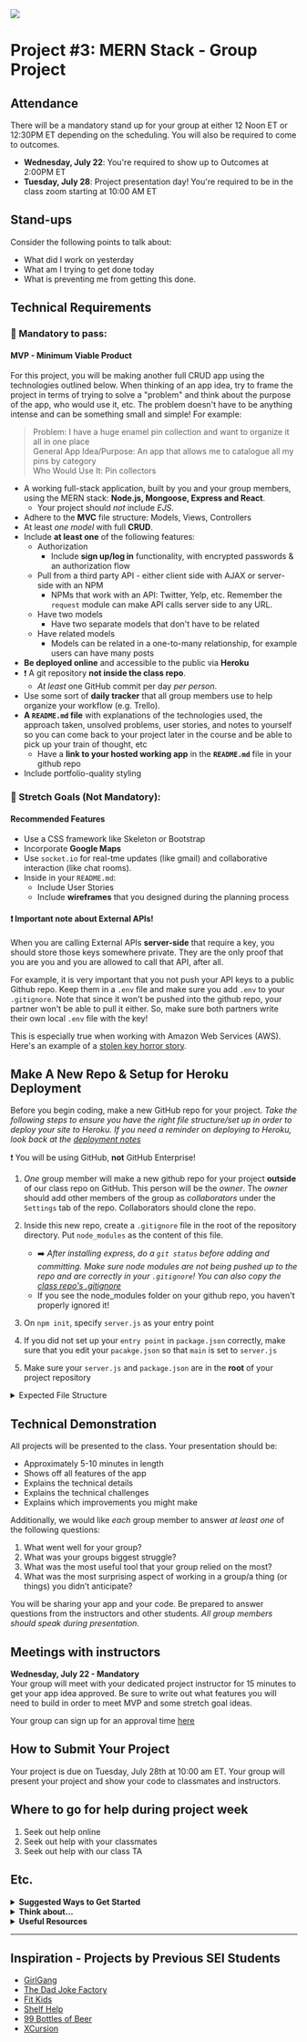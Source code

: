 ![](/ga_cog.png)

# Project #3: MERN Stack - Group Project

## Attendance
There will be a mandatory stand up for your group at either 12 Noon ET or 12:30PM ET depending on the scheduling.  You will also be required to come to outcomes.
  - **Wednesday, July 22**: You're required to show up to Outcomes at 2:00PM ET
  - **Tuesday, July 28**: Project presentation day! You're required to be in the class zoom starting at 10:00 AM ET

## Stand-ups
Consider the following points to talk about:
  - What did I work on yesterday
  - What am I trying to get done today
  - What is preventing me from getting this done.

## Technical Requirements

### &#x1F534; Mandatory to pass:
#### MVP - Minimum Viable Product

For this project, you will be making another full CRUD app using the technologies outlined below. When thinking of an app idea, try to frame the project in terms of trying to solve a "problem" and think about the purpose of the app, who would use it, etc. The problem doesn't have to be anything intense and can be something small and simple! For example:

>Problem: I have a huge enamel pin collection and want to organize it all in one place<br>
>General App Idea/Purpose: An app that allows me to catalogue all my pins by category <br>
>Who Would Use It: Pin collectors<br>

* A working full-stack application, built by you and your group members, using the MERN stack: **Node.js, Mongoose, Express and React**.  
   - Your project should *not* include *EJS*.
* Adhere to the **MVC** file structure: Models, Views, Controllers
* At least _one model_ with full **CRUD**.
* Include **at least one** of the following features:
    - Authorization
      - Include **sign up/log in** functionality, with encrypted passwords & an authorization flow
    - Pull from a third party API - either client side with AJAX or server-side with an NPM
      - NPMs that work with an API: Twitter, Yelp, etc.  Remember the `request` module can make API calls server side to any URL.  
    - Have two models
      - Have two separate models that don't have to be related
    - Have related models
      - Models can be related in a one-to-many relationship, for example users can have many posts
* **Be deployed online** and accessible to the public via **Heroku**
* :heavy_exclamation_mark: A git repository **not inside the class repo**.  
   - *At least* one GitHub commit per day *per person*.
* Use some sort of **daily tracker** that all group members use to help organize your workflow (e.g. Trello).
* **A ``README.md`` file** with explanations of the technologies used, the approach taken, unsolved problems, user stories, and notes to yourself so you can come back to your project later in the course and be able to pick up your train of thought, etc
  - Have a **link to your hosted working app** in the **`README.md`** file in your github repo
* Include portfolio-quality styling

### &#x1F535; Stretch Goals (Not Mandatory):
#### Recommended Features

* Use a CSS framework like Skeleton or Bootstrap
* Incorporate **Google Maps**
* Use `socket.io` for real-tme updates (like gmail) and collaborative interaction (like chat rooms).  
* Inside in your `README.md`:
    * Include User Stories
    * Include **wireframes** that you designed during the planning process

#### :heavy_exclamation_mark: Important note about External APIs!

When you are calling External APIs **server-side** that require a key, you should store those keys somewhere private. They are the only proof that you are you and you are allowed to call that API, after all.

For example, it is very important that you not push your API keys to a public Github repo. Keep them in a `.env` file and make sure you add `.env` to your `.gitignore`. Note that since it won't be pushed into the github repo, your partner won't be able to pull it either. So, make sure both partners write their own local `.env` file with the key!

This is especially true when working with Amazon Web Services (AWS). Here's an example of a [stolen key horror story](https://wptavern.com/ryan-hellyers-aws-nightmare-leaked-access-keys-result-in-a-6000-bill-overnight).

## Make A New Repo & Setup for Heroku Deployment
Before you begin coding, make a new GitHub repo for your project. _Take the following steps to ensure you have the right file structure/set up in order to deploy your site to Heroku. If you need a reminder on deploying to Heroku, look back at the [deployment notes](https://git.generalassemb.ly/seir-5-26/student-resources/blob/master/2_full_stack_dev/w07d02/instructor_notes/heroku.md)_

:heavy_exclamation_mark: You will be using GitHub, **not** GitHub Enterprise!

1. *One* group member will make a new github repo for your project **outside** of our class repo on GitHub.  This person will be the *owner*. The *owner* should add other members of the group as *collaborators* under the `Settings` tab of the repo. Collaborators should clone the repo.

2. Inside this new repo, create a `.gitignore` file in the root of the repository directory. Put `node_modules` as the content of this file.
     - :arrow_right: _After installing express, do a `git status` before adding and committing.  Make sure node modules are not being pushed up to the repo and are correctly in your `.gitignore`!  You can also copy the [class repo's .gitignore](/.gitignore)_
     - If you see the node_modules folder on your github repo, you haven't properly ignored it!

3. On `npm init`, specify `server.js` as your entry point

4. If you did not set up your `entry point` in `package.json` correctly, make sure that you edit your `pacakge.json` so that `main` is set to `server.js`

5. Make sure your `server.js` and `package.json` are in the **root** of your project repository

<details><summary> Expected File Structure </summary>


![Suggested File Structure](https://i.imgur.com/jY7cBLB.png)

</details>

## Technical Demonstration

All projects will be presented to the class.  Your presentation should be:

* Approximately 5-10 minutes in length
* Shows off all features of the app
* Explains the technical details
* Explains the technical challenges
* Explains which improvements you might make

Additionally, we would like *each* group member to answer *at least one* of the following questions:

1) What went well for your group?
2) What was your groups biggest struggle?
3) What was the most useful tool that your group relied on the most?
4) What was the most surprising aspect of working in a group/a thing (or things) you didn’t anticipate?

You will be sharing your app and your code.  Be prepared to answer questions from the instructors and other students.  *All group members should speak during presentation*.

## Meetings with instructors

**Wednesday, July 22 - Mandatory**<br>
Your group will meet with your dedicated project instructor for 15 minutes to get your app idea approved. Be sure to write out what features you will need to build in order to meet MVP and some stretch goal ideas.

Your group can sign up for an approval time [here](https://docs.google.com/spreadsheets/d/1Xn3pIk9wnCF2_O_i6EJBBBrLwVEoPncmSqrz-u9iGvs/edit?usp=sharing)

## How to Submit Your Project
Your project is due on Tuesday, July 28th at 10:00 am ET. Your group will present your project and show your code to classmates and instructors.

## Where to go for help during project week
1. Seek out help online
2. Seek out help with your classmates
3. Seek out help with our class TA

## Etc.

<details><summary><strong>Suggested Ways to Get Started</strong></summary>

* **Wireframe** Make a drawing of what your app will look like in all of the stages of the app(what does it look like as soon as you log on to the site? What does it look like while the player is playing? What does it look like when the player wins / loses?).

* **Break the project down into different components** (data, presentation, views, style, DOM manipulation) and brainstorm each component individually.

* **Commit early, commit often.** Don’t be afraid to break something because you can always go back in time to a previous version.

* **Consult documentation resources** (MDN, React, etc.) at home to better understand what you’ll be getting into.
</details>


<details><summary><strong>Think about...</strong></summary>

- **Creativity**  
Did you add a personal spin or creative element into your project submission? Did you deliver something of value to the end user?

- **Code Quality**  
Did you follow code style guidance and best practices covered in class, such as spacing, indentation, modularity, and semantic naming? Did you comment your code as your instructors have in class?

- **Problem Solving**  
Are you able to defend why you implemented your solution in a certain way? Can you demonstrate that you thought through alternative implementations?
</details>

<details><summary><strong>Useful Resources</strong></summary>

* **[Heroku](http://www.heroku.com)**
* **[Writing Good User Stories](http://www.mariaemerson.com/user-stories/)**
* **[Presenting Information Architecture](http://webstyleguide.com/wsg3/3-information-architecture/4-presenting-information.html)**
* **[Mongo Documentation](https://docs.mongodb.com/manual/)**
* **[Mongoose Documentation](http://mongoosejs.com/docs/guide.html)**
* **[Mongo Cheatsheet](https://git.generalassemb.ly/Web-Development-Immersive-Remote/WDIR-Adi/wiki/Mongo-Cheatsheet)**
</details>
<hr>  

## Inspiration - Projects by Previous SEI Students

- [GirlGang](http://girl-gang.herokuapp.com/)
- [The Dad Joke Factory](https://dadjoketime.herokuapp.com/)
- [Fit Kids](https://fitkids.herokuapp.com/)
- [Shelf Help](https://shelf-help.herokuapp.com/)
- [99 Bottles of Beer](https://beerswall99.herokuapp.com/)
- [XCursion](https://xcursion.herokuapp.com/)
